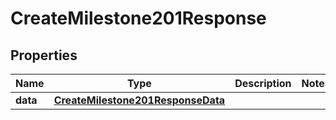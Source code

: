 

# CreateMilestone201Response


## Properties

| Name | Type | Description | Notes |
|------------ | ------------- | ------------- | -------------|
|**data** | [**CreateMilestone201ResponseData**](CreateMilestone201ResponseData.md) |  |  |



